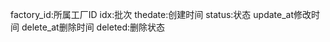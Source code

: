 <!-- 订单批次表详情 -->
factory_id:所属工厂ID
idx:批次
thedate:创建时间
status:状态
update_at修改时间
delete_at删除时间
deleted:删除状态







